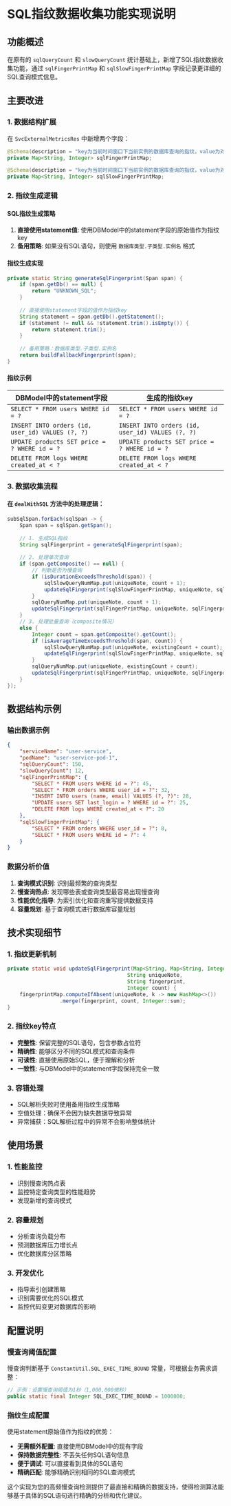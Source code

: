 # SQL指纹数据收集功能实现说明

## 功能概述

在原有的 `sqlQueryCount` 和 `slowQueryCount` 统计基础上，新增了SQL指纹数据收集功能，通过 `sqlFingerPrintMap` 和 `sqlSlowFingerPrintMap` 字段记录更详细的SQL查询模式信息。

## 主要改进

### 1. 数据结构扩展

在 `SvcExternalMetricsRes` 中新增两个字段：
```java
@Schema(description = "key为当前时间窗口下当前实例的数据库查询的指纹，value为对应数据库查询次数")
private Map<String, Integer> sqlFingerPrintMap;

@Schema(description = "key为当前时间窗口下当前实例的数据库查询的指纹，value为对应慢查询的次数")
private Map<String, Integer> sqlSlowFingerPrintMap;
```

### 2. 指纹生成逻辑

#### SQL指纹生成策略
1. **直接使用statement值**: 使用DBModel中的statement字段的原始值作为指纹key
2. **备用策略**: 如果没有SQL语句，则使用 `数据库类型.子类型.实例名` 格式

#### 指纹生成实现
```java
private static String generateSqlFingerprint(Span span) {
    if (span.getDb() == null) {
        return "UNKNOWN_SQL";
    }
    
    // 直接使用statement字段的值作为指纹key
    String statement = span.getDb().getStatement();
    if (statement != null && !statement.trim().isEmpty()) {
        return statement.trim();
    }
    
    // 备用策略：数据库类型.子类型.实例名
    return buildFallbackFingerprint(span);
}
```

#### 指纹示例
| DBModel中的statement字段 | 生成的指纹key |
|-------------------------|---------------|
| `SELECT * FROM users WHERE id = ?` | `SELECT * FROM users WHERE id = ?` |
| `INSERT INTO orders (id, user_id) VALUES (?, ?)` | `INSERT INTO orders (id, user_id) VALUES (?, ?)` |
| `UPDATE products SET price = ? WHERE id = ?` | `UPDATE products SET price = ? WHERE id = ?` |
| `DELETE FROM logs WHERE created_at < ?` | `DELETE FROM logs WHERE created_at < ?` |

### 3. 数据收集流程

#### 在 `dealWithSQL` 方法中的处理逻辑：
```java
subSqlSpan.forEach(sqlSpan -> {
    Span span = sqlSpan.getSpan();
    
    // 1. 生成SQL指纹
    String sqlFingerprint = generateSqlFingerprint(span);
    
    // 2. 处理单次查询
    if (span.getComposite() == null) {
        // 判断是否为慢查询
        if (isDurationExceedsThreshold(span)) {
            sqlSlowQueryNumMap.put(uniqueNote, count + 1);
            updateSqlFingerprint(sqlSlowFingerPrintMap, uniqueNote, sqlFingerprint, 1);
        }
        sqlQueryNumMap.put(uniqueNote, count + 1);
        updateSqlFingerprint(sqlFingerPrintMap, uniqueNote, sqlFingerprint, 1);
    } 
    // 3. 处理批量查询（composite情况）
    else {
        Integer count = span.getComposite().getCount();
        if (isAverageTimeExceedsThreshold(span, count)) {
            sqlSlowQueryNumMap.put(uniqueNote, existingCount + count);
            updateSqlFingerprint(sqlSlowFingerPrintMap, uniqueNote, sqlFingerprint, count);
        }
        sqlQueryNumMap.put(uniqueNote, existingCount + count);
        updateSqlFingerprint(sqlFingerPrintMap, uniqueNote, sqlFingerprint, count);
    }
});
```

## 数据结构示例

### 输出数据示例
```json
{
    "serviceName": "user-service",
    "podName": "user-service-pod-1",
    "sqlQueryCount": 150,
    "slowQueryCount": 12,
    "sqlFingerPrintMap": {
        "SELECT * FROM users WHERE id = ?": 45,
        "SELECT * FROM orders WHERE user_id = ?": 32,
        "INSERT INTO users (name, email) VALUES (?, ?)": 28,
        "UPDATE users SET last_login = ? WHERE id = ?": 25,
        "DELETE FROM logs WHERE created_at < ?": 20
    },
    "sqlSlowFingerPrintMap": {
        "SELECT * FROM orders WHERE user_id = ?": 8,
        "SELECT * FROM users WHERE id = ?": 4
    }
}
```

### 数据分析价值
1. **查询模式识别**: 识别最频繁的查询类型
2. **慢查询热点**: 发现哪些表或查询类型最容易出现慢查询
3. **性能优化指导**: 为索引优化和查询重写提供数据支持
4. **容量规划**: 基于查询模式进行数据库容量规划

## 技术实现细节

### 1. 指纹更新机制
```java
private static void updateSqlFingerprint(Map<String, Map<String, Integer>> fingerprintMap, 
                                       String uniqueNote, 
                                       String fingerprint, 
                                       Integer count) {
    fingerprintMap.computeIfAbsent(uniqueNote, k -> new HashMap<>())
                 .merge(fingerprint, count, Integer::sum);
}
```

### 2. 指纹key特点
- **完整性**: 保留完整的SQL语句，包含参数占位符
- **精确性**: 能够区分不同的SQL模式和查询条件
- **可读性**: 直接使用原始SQL，便于理解和分析
- **一致性**: 与DBModel中的statement字段保持完全一致

### 3. 容错处理
- SQL解析失败时使用备用指纹生成策略
- 空值处理：确保不会因为缺失数据导致异常
- 异常捕获：SQL解析过程中的异常不会影响整体统计

## 使用场景

### 1. 性能监控
- 识别慢查询热点表
- 监控特定查询类型的性能趋势
- 发现新增的查询模式

### 2. 容量规划
- 分析查询负载分布
- 预测数据库压力增长点
- 优化数据库分区策略

### 3. 开发优化
- 指导索引创建策略
- 识别需要优化的SQL模式
- 监控代码变更对数据库的影响

## 配置说明

### 慢查询阈值配置
慢查询判断基于 `ConstantUtil.SQL_EXEC_TIME_BOUND` 常量，可根据业务需求调整：
```java
// 示例：设置慢查询阈值为1秒（1,000,000微秒）
public static final Integer SQL_EXEC_TIME_BOUND = 1000000;
```

### 指纹生成配置
使用statement原始值作为指纹的优势：
- **无需额外配置**: 直接使用DBModel中的现有字段
- **保持数据完整性**: 不丢失任何SQL语句信息
- **便于调试**: 可以直接看到具体的SQL语句
- **精确匹配**: 能够精确识别相同的SQL查询模式

这个实现为您的高频慢查询检测提供了最直接和精确的数据支持，使得检测算法能够基于具体的SQL语句进行精确的分析和优化建议。 